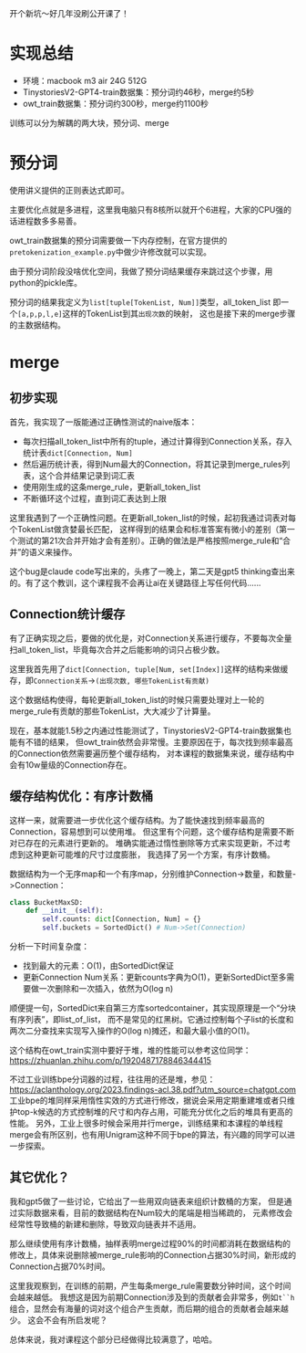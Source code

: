 

开个新坑～好几年没刷公开课了！

# 实现总结

- 环境：macbook m3 air 24G 512G
- TinystoriesV2-GPT4-train数据集：预分词约46秒，merge约5秒
- owt_train数据集：预分词约300秒，merge约1100秒

训练可以分为解耦的两大块，预分词、merge

# 预分词

使用讲义提供的正则表达式即可。

主要优化点就是多进程，这里我电脑只有8核所以就开个6进程，大家的CPU强的话进程数多多易善。

owt_train数据集的预分词需要做一下内存控制，在官方提供的`pretokenization_example.py`中做少许修改就可以实现。

由于预分词阶段没啥优化空间，我做了预分词结果缓存来跳过这个步骤，用python的pickle库。

预分词的结果我定义为`list[tuple[TokenList, Num]]`类型，all_token_list
即一个`[a,p,p,l,e]`这样的TokenList到其`出现次数`的映射，
这也是接下来的merge步骤的主数据结构。

# merge

## 初步实现

首先，我实现了一版能通过正确性测试的naive版本：
- 每次扫描all_token_list中所有的tuple，通过计算得到Connection关系，存入统计表`dict[Connection, Num]`
- 然后遍历统计表，得到Num最大的Connection，将其记录到merge_rules列表，这个合并结果记录到词汇表
- 使用刚生成的这条merge_rule，更新all_token_list
- 不断循环这个过程，直到词汇表达到上限

这里我遇到了一个正确性问题。在更新all_token_list的时候，起初我通过词表对每个TokenList做贪婪最长匹配，
这样得到的结果会和标准答案有微小的差别（第一个测试的第21次合并开始才会有差别）。正确的做法是严格按照merge_rule和“合并”的语义来操作。

这个bug是claude code写出来的，头疼了一晚上，第二天是gpt5 thinking查出来的。有了这个教训，这个课程我不会再让ai在关键路径上写任何代码......

## Connection统计缓存

有了正确实现之后，要做的优化是，对Connection关系进行缓存，不要每次全量扫all_token_list，毕竟每次合并之后能影响的词只占极少数。

这里我首先用了`dict[Connection, tuple[Num, set[Index]]`这样的结构来做缓存，即`Connection关系`->`(出现次数, 哪些TokenList有贡献)`

这个数据结构使得，每轮更新all_token_list的时候只需要处理对上一轮的merge_rule有贡献的那些TokenList，大大减少了计算量。

现在，基本就能1.5秒之内通过性能测试了，TinystoriesV2-GPT4-train数据集也能有不错的结果，
但owt_train依然会非常慢。主要原因在于，每次找到频率最高的Connection依然需要遍历整个缓存结构，
对本课程的数据集来说，缓存结构中会有10w量级的Connection存在。

## 缓存结构优化：有序计数桶

这样一来，就需要进一步优化这个缓存结构。为了能快速找到频率最高的Connection，容易想到可以使用堆。
但这里有个问题，这个缓存结构是需要不断对已存在的元素进行更新的。
堆确实能通过惰性删除等方式来实现更新，不过考虑到这种更新可能堆的尺寸过度膨胀，
我选择了另一个方案，有序计数桶。

数据结构为一个无序map和一个有序map，分别维护Connection->数量，和数量->Connection：
```python
class BucketMaxSD:
    def __init__(self):
        self.counts: dict[Connection, Num] = {}
        self.buckets = SortedDict() # Num->Set(Connection)
```

分析一下时间复杂度：
- 找到最大的元素：O(1)，由SortedDict保证
- 更新Connection Num关系：更新counts字典为O(1)，更新SortedDict至多需要做一次删除和一次插入，依然为O(log n)

顺便提一句，SortedDict来自第三方库sortedcontainer，其实现原理是一个“分块有序列表”，即list_of_list，
而不是常见的红黑树。它通过控制每个子list的长度和两次二分查找来实现写入操作的O(log n)摊还，和最大最小值的O(1)。

这个结构在owt_train实测中要好于堆，堆的性能可以参考这位同学：https://zhuanlan.zhihu.com/p/1920487178846344415

不过工业训练bpe分词器的过程，往往用的还是堆，参见：https://aclanthology.org/2023.findings-acl.38.pdf?utm_source=chatgpt.com
工业bpe的堆同样采用惰性实效的方式进行修改，据说会采用定期重建堆或者只维护top-k候选的方式控制堆的尺寸和内存占用，可能充分优化之后的堆具有更高的性能。
另外，工业上很多时候会采用并行merge，训练结果和本课程的单线程merge会有所区别，也有用Unigram这种不同于bpe的算法，有兴趣的同学可以进一步探索。

## 其它优化？

我和gpt5做了一些讨论，它给出了一些用双向链表来组织计数桶的方案，
但是通过实际数据来看，目前的数据结构在Num较大的尾端是相当稀疏的，
元素修改会经常性导致桶的新建和删除，导致双向链表并不适用。

那么继续使用有序计数桶，抽样表明merge过程90%的时间都消耗在数据结构的修改上，具体来说删除被merge_rule影响的Connection占据30%时间，新形成的Connection占据70%时间。

这里我观察到，在训练的前期，产生每条merge_rule需要数分钟时间，这个时间会越来越低。
我想这是因为前期Connection涉及到的贡献者会非常多，例如`t``h`组合，显然会有海量的词对这个组合产生贡献，而后期的组合的贡献者会越来越少。
这会不会有所启发呢？

总体来说，我对课程这个部分已经做得比较满意了，哈哈。

